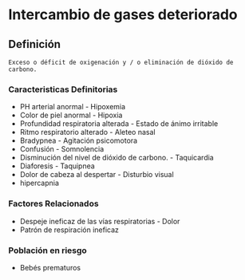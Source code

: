 # Intercambio de gases deteriorado
## Definición
	Exceso o déficit de oxigenación y / o eliminación de dióxido de carbono.

### Caracteristicas Definitorias
- PH arterial anormal  - Hipoxemia  
- Color de piel anormal  - Hipoxia  
- Profundidad respiratoria alterada  - Estado de ánimo 
irritable  
- Ritmo respiratorio alterado  - Aleteo nasal  
- Bradypnea  - Agitación psicomotora  
- Confusión  - Somnolencia  
- Disminución del nivel de dióxido de 
carbono.  - Taquicardia  
- Diaforesis  - Taquipnea  
- Dolor de cabeza al despertar  - Disturbio visual   
- hipercapnia

### Factores Relacionados
- Despeje ineficaz de las vías respiratorias  - Dolor  
- Patrón de respiración ineficaz

### Población en riesgo
- Bebés prematuros

